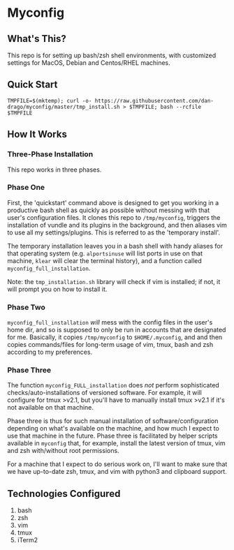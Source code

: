 # Myconfig

## What's This?

This repo is for setting up bash/zsh shell environments, with customized settings for MacOS, Debian and Centos/RHEL machines.

## Quick Start

`TMPFILE=$(mktemp); curl -o- https://raw.githubusercontent.com/dan-drago/myconfig/master/tmp_install.sh > $TMPFILE; bash --rcfile $TMPFILE `

## How It Works


### Three-Phase Installation

This repo works in three phases.

### Phase One

First, the 'quickstart' command above is designed to get you working in a productive bash shell as quickly as possible without messing with that user's configuration files. It clones this repo to `/tmp/myconfig`, triggers the installation of vundle and its plugins in the background, and then aliases vim to use all my settings/plugins. This is referred to as the 'temporary install'.

The temporary installation leaves you in a bash shell with handy aliases for that operating system (e.g. `alportsinuse` will list ports in use on that machine, `klear` will clear the terminal history), and a function called `myconfig_full_installation`.

Note: the `tmp_installation.sh` library will check if vim is installed; if not, it will prompt you on how to install it.   

### Phase Two

`myconfig_full_installation` *will* mess with the config files in the user's home dir, and so is supposed to only be run in accounts that are designated for me. Basically, it copies `/tmp/myconfig` to `$HOME/.myconfig`, and and then copies commands/files for long-term usage of vim, tmux, bash and zsh according to my preferences.

### Phase Three

The function `myconfig_FULL_installation` does *not* perform sophisticated checks/auto-installations of versioned software. For example, it will configure for tmux >v2.1, but you'll have to manually install tmux >v2.1 if it's not available on that machine.

Phase three is thus for such manual installation of software/configuration depending on what's available on the machine, and how much I expect to use that machine in the future. Phase three is facilitated by helper scripts available in `myconfig` that, for example, install the latest version of tmux, vim and zsh with/without root permissions.

For a machine that I expect to do serious work on, I'll want to make sure that we have up-to-date zsh, tmux, and vim with python3 and clipboard support.

## Technologies Configured

1. bash
2. zsh
2. vim
3. tmux
4. iTerm2


